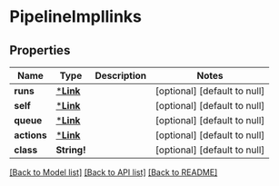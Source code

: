 # PipelineImpllinks

## Properties
Name | Type | Description | Notes
------------ | ------------- | ------------- | -------------
**runs** | [***Link**](Link.md) |  | [optional] [default to null]
**self** | [***Link**](Link.md) |  | [optional] [default to null]
**queue** | [***Link**](Link.md) |  | [optional] [default to null]
**actions** | [***Link**](Link.md) |  | [optional] [default to null]
**class** | **String!** |  | [optional] [default to null]

[[Back to Model list]](../README.md#documentation-for-models) [[Back to API list]](../README.md#documentation-for-api-endpoints) [[Back to README]](../README.md)


